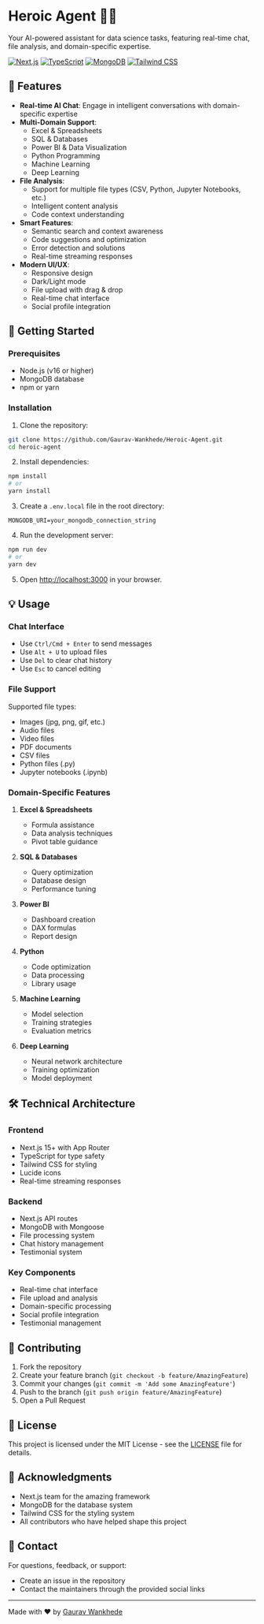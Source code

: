 # Heroic Agent 🦸‍♂️

Your AI-powered assistant for data science tasks, featuring real-time chat, file analysis, and domain-specific expertise.

[![Next.js](https://img.shields.io/badge/Next.js-13-black)](https://nextjs.org/)
[![TypeScript](https://img.shields.io/badge/TypeScript-5.0-blue)](https://www.typescriptlang.org/)
[![MongoDB](https://img.shields.io/badge/MongoDB-Latest-green)](https://www.mongodb.com/)
[![Tailwind CSS](https://img.shields.io/badge/Tailwind-3.0-38B2AC)](https://tailwindcss.com/)

## 🌟 Features

- **Real-time AI Chat**: Engage in intelligent conversations with domain-specific expertise
- **Multi-Domain Support**: 
  - Excel & Spreadsheets
  - SQL & Databases
  - Power BI & Data Visualization
  - Python Programming
  - Machine Learning
  - Deep Learning
- **File Analysis**: 
  - Support for multiple file types (CSV, Python, Jupyter Notebooks, etc.)
  - Intelligent content analysis
  - Code context understanding
- **Smart Features**:
  - Semantic search and context awareness
  - Code suggestions and optimization
  - Error detection and solutions
  - Real-time streaming responses
- **Modern UI/UX**:
  - Responsive design
  - Dark/Light mode
  - File upload with drag & drop
  - Real-time chat interface
  - Social profile integration

## 🚀 Getting Started

### Prerequisites

- Node.js (v16 or higher)
- MongoDB database
- npm or yarn

### Installation

1. Clone the repository:
```bash
git clone https://github.com/Gaurav-Wankhede/Heroic-Agent.git
cd heroic-agent
```

2. Install dependencies:
```bash
npm install
# or
yarn install
```

3. Create a `.env.local` file in the root directory:
```env
MONGODB_URI=your_mongodb_connection_string
```

4. Run the development server:
```bash
npm run dev
# or
yarn dev
```

5. Open [http://localhost:3000](http://localhost:3000) in your browser.

## 💡 Usage

### Chat Interface

- Use `Ctrl/Cmd + Enter` to send messages
- Use `Alt + U` to upload files
- Use `Del` to clear chat history
- Use `Esc` to cancel editing

### File Support

Supported file types:
- Images (jpg, png, gif, etc.)
- Audio files
- Video files
- PDF documents
- CSV files
- Python files (.py)
- Jupyter notebooks (.ipynb)

### Domain-Specific Features

1. **Excel & Spreadsheets**
   - Formula assistance
   - Data analysis techniques
   - Pivot table guidance

2. **SQL & Databases**
   - Query optimization
   - Database design
   - Performance tuning

3. **Power BI**
   - Dashboard creation
   - DAX formulas
   - Report design

4. **Python**
   - Code optimization
   - Data processing
   - Library usage

5. **Machine Learning**
   - Model selection
   - Training strategies
   - Evaluation metrics

6. **Deep Learning**
   - Neural network architecture
   - Training optimization
   - Model deployment

## 🛠️ Technical Architecture

### Frontend
- Next.js 15+ with App Router
- TypeScript for type safety
- Tailwind CSS for styling
- Lucide icons
- Real-time streaming responses

### Backend
- Next.js API routes
- MongoDB with Mongoose
- File processing system
- Chat history management
- Testimonial system

### Key Components
- Real-time chat interface
- File upload and analysis
- Domain-specific processing
- Social profile integration
- Testimonial management

## 🤝 Contributing

1. Fork the repository
2. Create your feature branch (`git checkout -b feature/AmazingFeature`)
3. Commit your changes (`git commit -m 'Add some AmazingFeature'`)
4. Push to the branch (`git push origin feature/AmazingFeature`)
5. Open a Pull Request

## 📝 License

This project is licensed under the MIT License - see the [LICENSE](LICENSE) file for details.

## 🙏 Acknowledgments

- Next.js team for the amazing framework
- MongoDB for the database system
- Tailwind CSS for the styling system
- All contributors who have helped shape this project

## 📧 Contact

For questions, feedback, or support:
- Create an issue in the repository
- Contact the maintainers through the provided social links

---

Made with ❤️ by <a href="https://gaurav-wankhede.vercel.app/">Gaurav Wankhede</a>
